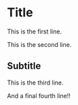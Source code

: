 # Title

This is the first line.

This is the second line.

## Subtitle

This is the third line.

And a final fourth line!!
